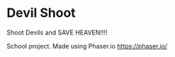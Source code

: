 # Devil Shoot
Shoot Devils and SAVE HEAVEN!!!!

School project. Made using Phaser.io https://phaser.io/
